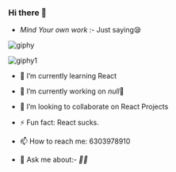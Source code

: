 ### Hi there 👋

- *Mind Your own work* :- Just saying😪

![giphy](https://user-images.githubusercontent.com/42185028/97040748-06493d80-158c-11eb-9530-439233759e33.gif) 

![giphy1](https://user-images.githubusercontent.com/42185028/97041055-866fa300-158c-11eb-894c-477887ae313a.gif)

- 🌱 I’m currently learning React

- 🔭 I’m currently working on *null*🥱

- 👯 I’m looking to collaborate on React Projects

- ⚡ Fun fact: React sucks.

- 📫 How to reach me: 6303978910

- 💬 Ask me about:- *🤷‍♂️*
<!--
**sk-ismail/sk-ismail** is a ✨ _special_ ✨ repository because its `README.md` (this file) appears on your GitHub profile.

Here are some ideas to get you started:




- 🤔 I’m looking for help with ...


- 😄 Pronouns: ...

-->
